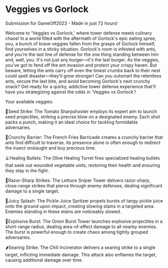 # Veggies vs Gorlock
Submission for GameOff2023 - Made in just 72 hours!

Welcome to 'Veggies vs Gorlock,' where tower defense meets culinary chaos! In a world filled with the aftermath of Gorlock's epic eating spree, you, a bunch of brave veggies fallen from the grasps of Gorlock himself, find yourselves in a sticky situation. Gorlock's room is infested with ants, and you're the last line of defense for the one thing standing between him and, well, you. It's not just any burger—it's the last burger. As the veggies, you've got to fend off the ant invasion and protect your crispy haven. But beware, letting the ants carry off even the tiniest crumbs back to their nest could spell disaster—they'll grow stronger! Can you outsmart the relentless ants, secure the last bite, and avoid becoming Gorlock's next crunchy snack? Get ready for a quirky, addictive tower defense experience that'll have you strategizing against the odds in 'Veggies vs Gorlock'!



Your available veggies:

🍅Seed Strike: The Tomato Sharpshooter employs its expert aim to launch seed projectiles, striking a precise blow on a designated enemy. Each shot packs a punch, making it an ideal choice for tackling formidable adversaries.

🍟Crunchy Barrier: The French Fries Barricade creates a crunchy barrier that ants find difficult to traverse. Its presence alone is often enough to redirect the insect onslaught and buy precious time.

🫒Healing Bullets: The Olive Healing Turret fires specialized healing bullets that seek out wounded vegetable units, restoring their health and ensuring they stay in the fight.

🥬Razor-Sharp Strikes: The Lettuce Sniper Tower delivers razor-sharp, close-range strikes that pierce through enemy defenses, dealing significant damage to a single target.

🥒Juicy Splash: The Pickle Juice Spritzer propels bursts of tangy pickle juice onto the ground upon impact, creating slowing stains in a targeted area. Enemies standing in these stains are noticeably slowed.

🧅Explosive Burst: The Onion Burst Tower launches explosive projectiles in a short-range radius, dealing area-of-effect damage to all nearby enemies. The burst is powerful enough to create chaos among tightly grouped adversaries.

🌶️Searing Strike: The Chili Incinerator delivers a searing strike to a single target, inflicting immediate damage. This attack also enflames the target, causing additional damage over time.

